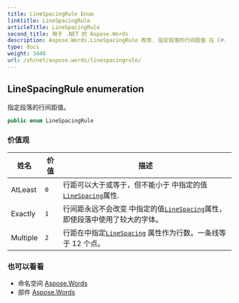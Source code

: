 ```yaml
---
title: LineSpacingRule Enum
linktitle: LineSpacingRule
articleTitle: LineSpacingRule
second_title: 用于 .NET 的 Aspose.Words
description: Aspose.Words.LineSpacingRule 枚举. 指定段落的行间距值 在 C#.
type: docs
weight: 3440
url: /zh/net/aspose.words/linespacingrule/
---
```

## LineSpacingRule enumeration

指定段落的行间距值。

```csharp
public enum LineSpacingRule
```

### 价值观

| 姓名 | 价值 | 描述 |
| --- | --- | --- |
| AtLeast | `0` | 行距可以大于或等于，但不能小于 中指定的值[`LineSpacing`](../paragraphformat/linespacing/)属性. |
| Exactly | `1` | 行间距永远不会改变 中指定的值[`LineSpacing`](../paragraphformat/linespacing/)属性， 即使段落中使用了较大的字体。 |
| Multiple | `2` | 行距在中指定[`LineSpacing`](../paragraphformat/linespacing/) 属性作为行数。一条线等于 12 个点。 |

### 也可以看看

* 命名空间 [Aspose.Words](../../aspose.words/)
* 部件 [Aspose.Words](../../)

